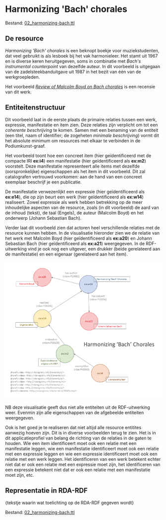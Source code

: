 # Harmonizing 'Bach' chorales

Bestand: [02_harmonizing-bach.ttl](02_harmonizing-bach.ttl)

## De resource

_Harmonizing 'Bach' chorales_ is een beknopt boekje voor muziekstudenten, dat veel gebruikt is als lesboek bij het vak harmonieleer. Het stamt uit 1967 en is diverse keren heruitgegeven, soms in combinatie met _Bach's instrumental counterpoint_ van dezelfde auteur. In dit voorbeeld is uitgegaan van de zadelsteekbanduitgave uit 1987 in het bezit van één van de werkgroepleden.

Het voorbeeld [_Review of Malcolm Boyd on Bach chorales_](https://github.com/renevoorburg/ApplicationProfileRDA/blob/main/rdf/examples/05_review-harmonizing-bach.md) is een recensie van dit werk.

## Entiteitenstructuur

Dit voorbeeld laat in de eerste plaats de primaire relaties tussen een werk, expressie, manifestatie en item zien. Deze relaties zijn verplicht om tot een _coherente beschrijving_ te komen. Samen met een benaming van de entiteit (een titel, naam of identifier; de zogeheten _minimale beschrijving_) vormt dit het absolute minimum om resources met elkaar te verbinden in de Podiumkunst-graaf.

Het voorbeeld toont hoe een concreet item (hier geïdentificeerd met de compacte IRI **ex:i4**) een manifestatie (hier geïdentificeerd als **ex:m2**) voorstelt. Deze manifestatie representeert alle items met dezelfde (oorspronkelijke) eigenschappen als het item in dit voorbeeld.
Dit zal catalografen vertrouwd voorkomen: aan de hand van een concreet exemplaar beschrijf je een publicatie.

De manifestatie verwezenlijkt een expressie (hier geïdentificeerd als **ex:e14**), die op zijn beurt een werk (hier geïdentificeerd als **ex:w14**) realiseert. Zowel expressie als werk hebben betrekking op de meer inhoudelijke aspecten van de resource, zoals (in dit voorbeeld) de aard van de inhoud (tekst), de taal (Engels), de auteur (Malcolm Boyd) en het onderwerp (Johann Sebastian Bach).

Verder laat dit voorbeeld zien dat actoren heel verschillende relaties met de resource kunnen hebben. In de visualisatie hieronder zien we de relatie van het werk met Malcolm Boyd (hier geïdentificeerd als **ex:a20**) en Johann Sebastian Bach (hier geïdentificeerd als **ex:a21**) weergegeven. In de RDF-uitwerking vind je ook nog een uitgever, een drukker (beide gerelateerd aan de manifestatie) en een eigenaar (gerelateerd aan het item).


![Visualisatie Structuur](../../assets/02_harmonizing-bach_rda-rdf_visualisatie.png)

NB deze visualisatie geeft dus niet alle entiteiten uit de RDF-uitwerking weer. Evenmin zijn alle eigenschappen van de afgebeelde entiteiten weergegeven.

Ook is het goed je te realiseren dat niet altijd alle resource entitites aanwezig hoeven zijn. Dit is in diverse voorbeelden terug te zien. Het is in dit applicatieprofiel van belang de richting van de relaties in de gaten te houden. Wie een item identificeert moet ook een relatie met een manifestatie leggen, wie een manifestatie identificeert moet ook een relatie met een expressie leggen en wie een expressie identificeert moet ook een relatie met een werk leggen. Het identificeren van een werk betekent echter niet dat er ook een relatie met een expressie moet zijn, het identificeren van een expressie betekent niet dat er ook een relatie met een manifestatie moet zijn, etc.


## Representatie in RDA-RDF

{tekstje waarin wat toelichting op de RDA-RDF gegeven wordt} 

Bestand: [02_harmonizing-bach.ttl](02_harmonizing-bach.ttl)
